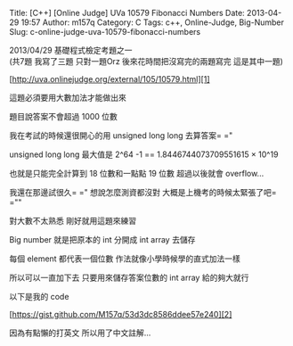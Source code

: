 Title: [C++] [Online Judge] UVa 10579 Fibonacci Numbers
Date: 2013-04-29 19:57
Author: m157q
Category: C
Tags: c++, Online-Judge, Big-Number
Slug: c-online-judge-uva-10579-fibonacci-numbers

2013/04/29 基礎程式檢定考題之一    
(共7題 我寫了三題 只對一題Orz 後來花時間把沒寫完的兩題寫完 這是其中一題)    
    
[http://uva.onlinejudge.org/external/105/10579.html][1]    
  
<!--more-->  
  
這題必須要用大數加法才能做出來    
    
題目說答案不會超過 1000 位數    
    
我在考試的時候還很開心的用 unsigned long long 去算答案= ="    
    
unsigned long long 最大值是 2^64 -1 == 1.8446744073709551615 × 10^19    
    
也就是只能完全計算到 18 位數和一點點 19 位數 超過以後就會 overflow...    
    
我還在那邊試很久= =" 想說怎麼測資都沒對 大概是上機考的時候太緊張了吧= =""    
    
對大數不太熟悉 剛好就用這題來練習    
    
Big number 就是把原本的 int 分開成 int array 去儲存    
    
每個 element 都代表一個位數 作法就像小學時候學的直式加法一樣    
    
所以可以一直加下去 只要用來儲存答案位數的 int array 給的夠大就行    
    
以下是我的 code    
    
[https://gist.github.com/M157q/53d3dc8586ddee57e240][2]    
    
因為有點懶的打英文 所以用了中文註解...    
    
  
  
  
[1]: http://uva.onlinejudge.org/external/105/10579.html  
[2]: https://gist.github.com/M157q/53d3dc8586ddee57e240  